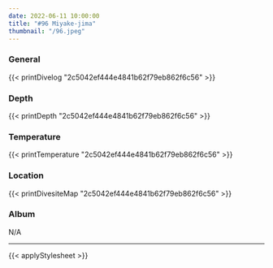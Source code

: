 ```yaml
---
date: 2022-06-11 10:00:00
title: "#96 Miyake-jima"
thumbnail: "/96.jpeg"
---
```


### General

{{< printDivelog "2c5042ef444e4841b62f79eb862f6c56" >}}

### Depth

{{< printDepth "2c5042ef444e4841b62f79eb862f6c56" >}}

### Temperature

{{< printTemperature "2c5042ef444e4841b62f79eb862f6c56" >}}

### Location

{{< printDivesiteMap "2c5042ef444e4841b62f79eb862f6c56" >}}

### Album

N/A

---

{{< applyStylesheet >}}
